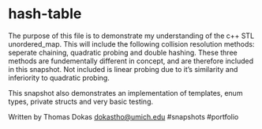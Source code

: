# hash-table
The purpose of this file is to demonstrate my understanding of the c++ STL unordered_map. This will include the following collision resolution methods: seperate chaining, quadratic probing and double hashing. These three methods are fundementally different in concept, and are therefore included in this snapshot. Not included is linear probing due to it’s similarity and inferiority to quadratic probing.

This snapshot also demonstrates an implementation of templates, enum types, private structs and very basic testing.

Written by Thomas Dokas dokastho@umich.edu
#snapshots #portfolio
